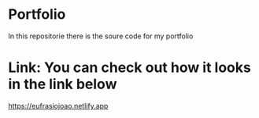 # Portfolio
In this repositorie there is the soure code for my portfolio

# Link: You can check out how it looks in the link below

https://eufrasiojoao.netlify.app


